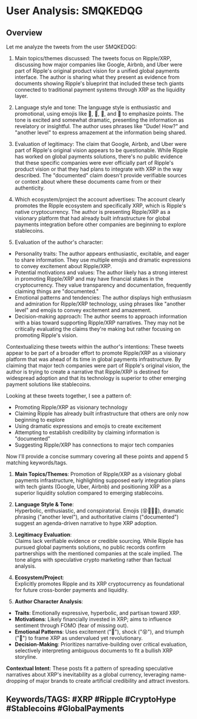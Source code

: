 # User Analysis: SMQKEDQG

## Overview

<think>
Let me analyze the tweets from the user SMQKEDQG:

1. Main topics/themes discussed:
The tweets focus on Ripple/XRP, discussing how major companies like Google, Airbnb, and Uber were part of Ripple's original product vision for a unified global payments interface. The author is sharing what they present as evidence from documents showing Ripple's blueprint that included these tech giants connected to traditional payment systems through XRP as the liquidity layer.

2. Language style and tone:
The language style is enthusiastic and promotional, using emojis like 🎯, 💎, 📝, and 💨 to emphasize points. The tone is excited and somewhat dramatic, presenting the information as revelatory or insightful. The author uses phrases like "Dude! How?" and "another level" to express amazement at the information being shared.

3. Evaluation of legitimacy:
The claim that Google, Airbnb, and Uber were part of Ripple's original vision appears to be questionable. While Ripple has worked on global payments solutions, there's no public evidence that these specific companies were ever officially part of Ripple's product vision or that they had plans to integrate with XRP in the way described. The "documented" claim doesn't provide verifiable sources or context about where these documents came from or their authenticity.

4. Which ecosystem/project the account advertises:
The account clearly promotes the Ripple ecosystem and specifically XRP, which is Ripple's native cryptocurrency. The author is presenting Ripple/XRP as a visionary platform that had already built infrastructure for global payments integration before other companies are beginning to explore stablecoins.

5. Evaluation of the author's character:

- Personality traits: The author appears enthusiastic, excitable, and eager to share information. They use multiple emojis and dramatic expressions to convey excitement about Ripple/XRP.
- Potential motivations and values: The author likely has a strong interest in promoting Ripple/XRP and may have financial stakes in the cryptocurrency. They value transparency and documentation, frequently claiming things are "documented."
- Emotional patterns and tendencies: The author displays high enthusiasm and admiration for Ripple/XRP technology, using phrases like "another level" and emojis to convey excitement and amazement.
- Decision-making approach: The author seems to approach information with a bias toward supporting Ripple/XRP narratives. They may not be critically evaluating the claims they're making but rather focusing on promoting Ripple's vision.

Contextualizing these tweets within the author's intentions: These tweets appear to be part of a broader effort to promote Ripple/XRP as a visionary platform that was ahead of its time in global payments infrastructure. By claiming that major tech companies were part of Ripple's original vision, the author is trying to create a narrative that Ripple/XRP is destined for widespread adoption and that its technology is superior to other emerging payment solutions like stablecoins.

Looking at these tweets together, I see a pattern of:
- Promoting Ripple/XRP as visionary technology
- Claiming Ripple has already built infrastructure that others are only now beginning to explore
- Using dramatic expressions and emojis to create excitement
- Attempting to establish credibility by claiming information is "documented"
- Suggesting Ripple/XRP has connections to major tech companies

Now I'll provide a concise summary covering all these points and append 5 matching keywords/tags.
</think>

1. **Main Topics/Themes**: 
Promotion of Ripple/XRP as a visionary global payments infrastructure, highlighting supposed early integration plans with tech giants (Google, Uber, Airbnb) and positioning XRP as a superior liquidity solution compared to emerging stablecoins.

2. **Language Style & Tone**:  
Hyperbolic, enthusiastic, and conspiratorial. Emojis (😵🥳🎯💎), dramatic phrasing ("another level"), and authoritative claims ("documented") suggest an agenda-driven narrative to hype XRP adoption.

3. **Legitimacy Evaluation**:  
Claims lack verifiable evidence or credible sourcing. While Ripple has pursued global payments solutions, no public records confirm partnerships with the mentioned companies at the scale implied. The tone aligns with speculative crypto marketing rather than factual analysis.

4. **Ecosystem/Project**:  
Explicitly promotes Ripple and its XRP cryptocurrency as foundational for future cross-border payments and liquidity.

5. **Author Character Analysis**:  
- **Traits**: Emotionally expressive, hyperbolic, and partisan toward XRP.  
- **Motivations**: Likely financially invested in XRP; aims to influence sentiment through FOMO (fear of missing out).  
- **Emotional Patterns**: Uses excitement ("🥳"), shock ("😵"), and triumph ("🎯") to frame XRP as undervalued yet revolutionary.  
- **Decision-Making**: Prioritizes narrative-building over critical evaluation, selectively interpreting ambiguous documents to fit a bullish XRP storyline.

**Contextual Intent**: These posts fit a pattern of spreading speculative narratives about XRP's inevitability as a global currency, leveraging name-dropping of major brands to create artificial credibility and attract investors.

**Keywords/TAGS**: #XRP #Ripple #CryptoHype #Stablecoins #GlobalPayments
---
